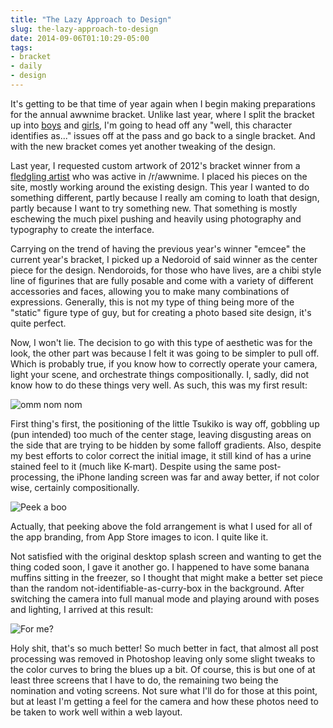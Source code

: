 ```yaml
---
title: "The Lazy Approach to Design"
slug: the-lazy-approach-to-design
date: 2014-09-06T01:10:29-05:00
tags:
- bracket
- daily
- design
---
```

It's getting to be that time of year again when I begin making preparations for the annual awwnime bracket. Unlike last year, where I split the bracket up into [boys](http://dxprog.com/entry/2013-anime-boys-bracket-a-postmortem/) and [girls](http://dxprog.com/entry/the-anime-bracket-my-other-fulltime-job/), I'm going to head off any "well, this character identifies as..." issues off at the pass and go back to a single bracket. And with the new bracket comes yet another tweaking of the design.

Last year, I requested custom artwork of 2012's bracket winner from a [fledgling artist](http://anartistapprentice.deviantart.com/) who was active in /r/awwnime. I placed his pieces on the site, mostly working around the existing design. This year I wanted to do something different, partly because I really am coming to loath that design, partly because I want to try something new. That something is mostly eschewing the much pixel pushing and heavily using photography and typography to create the interface.

Carrying on the trend of having the previous year's winner "emcee" the current year's bracket, I picked up a Nedoroid of said winner as the center piece for the design. Nendoroids, for those who have lives, are a chibi style line of figurines that are fully posable and come with a variety of different accessories and faces, allowing you to make many combinations of expressions. Generally, this is not my type of thing being more of the "static" figure type of guy, but for creating a photo based site design, it's quite perfect.

Now, I won't lie. The decision to go with this type of aesthetic was for the look, the other part was because I felt it was going to be simpler to pull off. Which is probably true, if you know how to correctly operate your camera, light your scene, and orchestrate things compositionally. I, sadly, did not know how to do these things very well. As such, this was my first result:

![](http://i.imgur.com/j4CFpYd.jpg "omm nom nom")

First thing's first, the positioning of the little Tsukiko is way off, gobbling up (pun intended) too much of the center stage, leaving disgusting areas on the side that are trying to be hidden by some falloff gradients. Also, despite my best efforts to color correct the initial image, it still kind of has a urine stained feel to it (much like K-mart). Despite using the same post-processing, the iPhone landing screen was far and away better, if not color wise, certainly compositionally.

![](http://i.imgur.com/e4UulL3.png "Peek a boo")

Actually, that peeking above the fold arrangement is what I used for all of the app branding, from App Store images to icon. I quite like it.

Not satisfied with the original desktop splash screen and wanting to get the thing coded soon, I gave it another go. I happened to have some banana muffins sitting in the freezer, so I thought that might make a better set piece than the random not-identifiable-as-curry-box in the background. After switching the camera into full manual mode and playing around with poses and lighting, I arrived at this result:

![](http://i.imgur.com/T0EDJsZ.jpg "For me?")

Holy shit, that's so much better! So much better in fact, that almost all post processing was removed in Photoshop leaving only some slight tweaks to the color curves to bring the blues up a bit. Of course, this is but one of at least three screens that I have to do, the remaining two being the nomination and voting screens. Not sure what I'll do for those at this point, but at least I'm getting a feel for the camera and how these photos need to be taken to work well within a web layout.
